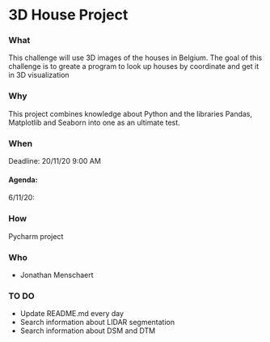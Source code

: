 # 3D House Project

### What

This challenge will use 3D images of the houses in Belgium. The goal of this challenge is to greate a program to look up houses by coordinate and get it in 3D visualization

### Why

This project combines knowledge about Python and the libraries Pandas, Matplotlib and Seaborn into one as an ultimate test.

### When

Deadline: 20/11/20 9:00 AM

#### Agenda:

6/11/20:

### How

Pycharm project 

### Who

* Jonathan Menschaert

### TO DO

* Update README.md every day
* Search information about LIDAR segmentation
* Search information about DSM and DTM
